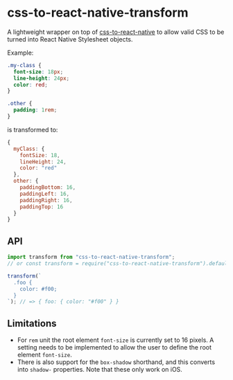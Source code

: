 # css-to-react-native-transform

A lightweight wrapper on top of
[css-to-react-native](https://github.com/styled-components/css-to-react-native)
to allow valid CSS to be turned into React Native Stylesheet objects.

Example:

```css
.my-class {
  font-size: 18px;
  line-height: 24px;
  color: red;
}

.other {
  padding: 1rem;
}
```

is transformed to:

```js
{
  myClass: {
    fontSize: 18,
    lineHeight: 24,
    color: "red"
  },
  other: {
    paddingBottom: 16,
    paddingLeft: 16,
    paddingRight: 16,
    paddingTop: 16
  }
}
```

## API

```js
import transform from "css-to-react-native-transform";
// or const transform = require("css-to-react-native-transform").default;

transform(`
  .foo { 
    color: #f00; 
  }
`); // => { foo: { color: "#f00" } }
```

## Limitations

* For `rem` unit the root element `font-size` is currently set to 16 pixels. A
  setting needs to be implemented to allow the user to define the root element
  `font-size`.
* There is also support for the `box-shadow` shorthand, and this converts into
  `shadow-` properties. Note that these only work on iOS.
